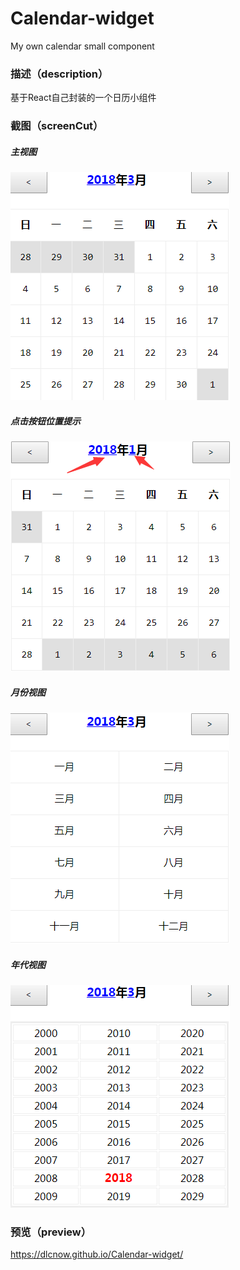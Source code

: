 # Calendar-widget
My own calendar small component
### 描述（description）
基于React自己封装的一个日历小组件
### 截图（screenCut）
##### 主视图
![view](./img/all.png)
##### 点击按钮位置提示
![view](./img/click.png)
##### 月份视图
![view](./img/month.png)
##### 年代视图
![view](./img/year.png)

### 预览（preview）
 https://dlcnow.github.io/Calendar-widget/